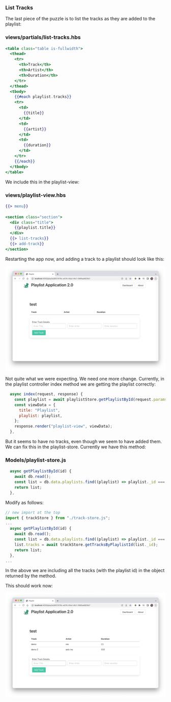### List Tracks

The last piece of the puzzle is to list the tracks as they are added to the playlist:

### views/partials/list-tracks.hbs

~~~handlebars
<table class="table is-fullwidth">
  <thead>
    <tr>
      <th>Track</th>
      <th>Artist</th>
      <th>Duration</th>
    </tr>
  </thead>
  <tbody>
    {{#each playlist.tracks}}
    <tr>
      <td>
        {{title}}
      </td>
      <td>
        {{artist}}
      </td>
      <td>
        {{duration}}
      </td>
    </tr>
    {{/each}}
  </tbody>
</table>
~~~

We include this in the playlist-view:

### views/playlist-view.hbs

~~~handlebars
{{> menu}}

<section class="section">
  <div class="title">
    {{playlist.title}}
  </div>
  {{> list-tracks}}
  {{> add-track}}
</section>
~~~

Restarting the app now, and adding a track to a playlist should look like this:

![](img/a08.png)

Not quite what we were expecting. We need one more change. Currently, in the playlist controller index method we are getting the playlist correctly:

~~~javascript
  async index(request, response) {
    const playlist = await playlistStore.getPlaylistById(request.params.id);
    const viewData = {
      title: "Playlist",
      playlist: playlist,
    };
    response.render("playlist-view", viewData);
  },
~~~

But it seems to have no tracks, even though we seem to have added them. We can fix this in the playlist-store. Currently we have this method:

### Models/playlist-store.js

~~~javascript
  async getPlaylistById(id) {
    await db.read();
    const list = db.data.playlists.find((playlist) => playlist._id === id);
    return list;
  },
~~~

Modify as follows:

~~~javascript
// new import at the top
import { trackStore } from "./track-store.js";
...
  async getPlaylistById(id) {
    await db.read();
    const list = db.data.playlists.find((playlist) => playlist._id === id);
    list.tracks = await trackStore.getTracksByPlaylistId(list._id);
    return list;
  },
...
~~~

In the above we are including all the tracks (with the playlist id) in the object returned by the method.

This should work now:

![](img/a09.png)
